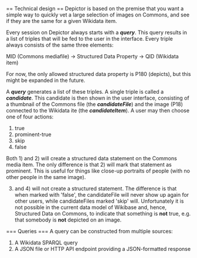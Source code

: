 == Technical design ==
Depictor is based on the premise that you want a simple way to quickly vet a large selection of images on Commons, and see if they are the same for a given Wikidata item.

Every session on Depictor always starts with a ***query***. This query results in a list of triples that will be fed to the user in the interface. Every triple always consists of the same three elements:

MID (Commons mediafile) -> Structured Data Property -> QID (Wikidata item)

For now, the only allowed structured data property is P180 (depicts), but this might be expanded in the future.

A ***query*** generates a list of these triples. A single triple is called a ***candidate***. This candidate is then shown in the user interface, consisting of a thumbnail of the Commons file (the ***candidateFile***) and the image (P18) connected to the Wikidata ite (the ***candidateItem***). A user may then choose one of four actions:

1) true
2) prominent-true
3) skip
4) false

Both 1) and 2) will create a structured data statement on the Commons media item. The only difference is that 2) will mark that statement as prominent. This is useful for things like close-up portraits of people (with no other people in the same image).

3) and 4) will not create a structured statement. The difference is that when marked with 'false', the candidateFile will never show up again for other users, while candidateFiles marked 'skip' will. Unfortunately it is not possible in the current data model of Wikibase and, hence, Structured Data on Commons, to indicate that something is **not** true, e.g. that somebody is **not** depicted on an image.

=== Queries ===
A query can be constructed from multiple sources:

1) A Wikidata SPARQL query
2) A JSON file or HTTP API endpoint providing a JSON-formatted response